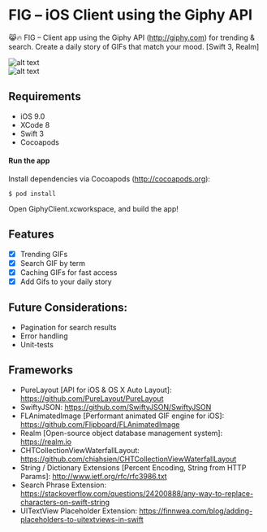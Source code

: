# FIG – iOS Client using the Giphy API
 😹🔥 FIG – Client app using the Giphy API (http://giphy.com) for trending &amp; search. Create a daily story of GIFs that match your mood. [Swift 3, Realm] 
 
![alt text](https://raw.githubusercontent.com/rockinbinbin/GiphyClient/master/giphy.gif)  
![alt text](https://raw.githubusercontent.com/rockinbinbin/GiphyClient/master/better.gif)

## Requirements
* iOS 9.0
* XCode 8
* Swift 3
* Cocoapods

#### Run the app
Install dependencies via Cocoapods (http://cocoapods.org):

```shell
$ pod install
```

Open GiphyClient.xcworkspace, and build the app!

## Features
* [x] Trending GIFs
* [x] Search GIF by term
* [x] Caching GIFs for fast access
* [x] Add Gifs to your daily story

## Future Considerations:
* Pagination for search results
* Error handling
* Unit-tests

## Frameworks
* PureLayout [API for iOS & OS X Auto Layout]: https://github.com/PureLayout/PureLayout
* SwiftyJSON: https://github.com/SwiftyJSON/SwiftyJSON
* FLAnimatedImage [Performant animated GIF engine for iOS]: https://github.com/Flipboard/FLAnimatedImage
* Realm [Open-source object database management system]: https://realm.io
* CHTCollectionViewWaterfallLayout: https://github.com/chiahsien/CHTCollectionViewWaterfallLayout
* String / Dictionary Extensions [Percent Encoding, String from HTTP Params]: http://www.ietf.org/rfc/rfc3986.txt
* Search Phrase Extension: https://stackoverflow.com/questions/24200888/any-way-to-replace-characters-on-swift-string
* UITextView Placeholder Extension: https://finnwea.com/blog/adding-placeholders-to-uitextviews-in-swift
